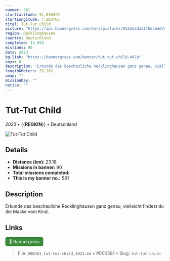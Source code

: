 ```yaml
---
nummer: 581
startLatitude: 51,616926
startLongitude: 7,203765
titel: Tut-Tut Child
picture: "https://api.bannergress.com/bnrs/pictures/852e63da31fb6cbdd7e8b5307e4c49af"
region: Recklinghausen
country: Deutschland
completed: 12.954
missions: 90
date: 2023
bg-link: "https://bannergress.com/banner/tut-tut-child-4d7a"
onyx: 0
description: "Erkunde das beschauliche Recklinghausen ganz genau, vielleicht findest du die Maske vom Kind."
lengthKMeters: 23,182
umap: ""
missionDay: ""
notice: ""
---
```

# Tut-Tut Child

*2023* • {{__REGION__}} • Deutschland

![Tut-Tut Child](https://api.bannergress.com/bnrs/pictures/852e63da31fb6cbdd7e8b5307e4c49af)



## Details
- **Distance (km):** 23.18
- **Missions in banner:** 90
- **Total missions completed:** 
- **This is my banner no.:** 581



## Description
Erkunde das beschauliche Recklinghausen ganz genau, vielleicht findest du die Maske vom Kind.



## Links
<a href="https://bannergress.com/banner/tut-tut-child-4d7a" target="_blank" style="display:inline-block;margin-right:8px;padding:6px 12px;background:#3c8b3c;color:#fff;text-decoration:none;border-radius:6px;">🔗 Bannergress</a>



> File: `000581_tut-tut-child_2023.md` • #000581 • Slug: `tut-tut-child`
